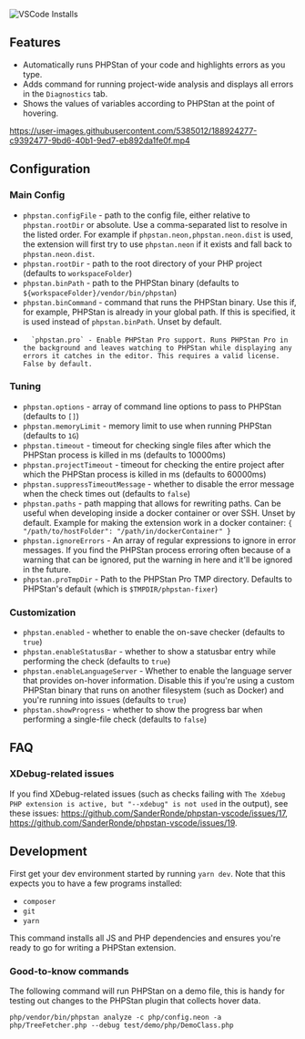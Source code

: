  ![VSCode Installs](https://img.shields.io/vscode-marketplace/i/sanderronde.phpstan-vscode.svg?label=VSCode%20Marketplace%20Installs)

## Features

-   Automatically runs PHPStan of your code and highlights errors as you type.
-   Adds command for running project-wide analysis and displays all errors in the `Diagnostics` tab.
-   Shows the values of variables according to PHPStan at the point of hovering.

https://user-images.githubusercontent.com/5385012/188924277-c9392477-9bd6-40b1-9ed7-eb892da1fe0f.mp4

## Configuration

### Main Config

-   `phpstan.configFile` - path to the config file, either relative to `phpstan.rootDir` or absolute. Use a comma-separated list to resolve in the listed order. For example if `phpstan.neon,phpstan.neon.dist` is used, the extension will first try to use `phpstan.neon` if it exists and fall back to `phpstan.neon.dist`.
-   `phpstan.rootDir` - path to the root directory of your PHP project (defaults to `workspaceFolder`)
-   `phpstan.binPath` - path to the PHPStan binary (defaults to `${workspaceFolder}/vendor/bin/phpstan`)
-   `phpstan.binCommand` - command that runs the PHPStan binary. Use this if, for example, PHPStan is already in your global path. If this is specified, it is used instead of `phpstan.binPath`. Unset by default.
-		`phpstan.pro` - Enable PHPStan Pro support. Runs PHPStan Pro in the background and leaves watching to PHPStan while displaying any errors it catches in the editor. This requires a valid license. False by default.

### Tuning

-   `phpstan.options` - array of command line options to pass to PHPStan (defaults to `[]`)
-   `phpstan.memoryLimit` - memory limit to use when running PHPStan (defaults to `1G`)
-   `phpstan.timeout` - timeout for checking single files after which the PHPStan process is killed in ms (defaults to 10000ms)
-   `phpstan.projectTimeout` - timeout for checking the entire project after which the PHPStan process is killed in ms (defaults to 60000ms)
-   `phpstan.suppressTimeoutMessage` - whether to disable the error message when the check times out (defaults to `false`)
-   `phpstan.paths` - path mapping that allows for rewriting paths. Can be useful when developing inside a docker container or over SSH. Unset by default. Example for making the extension work in a docker container: `{ "/path/to/hostFolder": "/path/in/dockerContainer" }`
-   `phpstan.ignoreErrors` - An array of regular expressions to ignore in error messages. If you find the PHPStan process erroring often because of a warning that can be ignored, put the warning in here and it'll be ignored in the future.
-  `phpstan.proTmpDir` - Path to the PHPStan Pro TMP directory. Defaults to PHPStan's default (which is `$TMPDIR/phpstan-fixer`)

### Customization

-   `phpstan.enabled` - whether to enable the on-save checker (defaults to `true`)
-   `phpstan.enableStatusBar` - whether to show a statusbar entry while performing the check (defaults to `true`)
-   `phpstan.enableLanguageServer` - Whether to enable the language server that provides on-hover information. Disable this if you're using a custom PHPStan binary that runs on another filesystem (such as Docker) and you're running into issues (defaults to `true`)
-   `phpstan.showProgress` - whether to show the progress bar when performing a single-file check (defaults to `false`)

## FAQ

### XDebug-related issues
If you find XDebug-related issues (such as checks failing with `The Xdebug PHP extension is active, but "--xdebug" is not used` in the output), see these issues: https://github.com/SanderRonde/phpstan-vscode/issues/17, https://github.com/SanderRonde/phpstan-vscode/issues/19.

## Development

First get your dev environment started by running `yarn dev`. Note that this expects you to have a few programs installed:

-   `composer`
-   `git`
-   `yarn`

This command installs all JS and PHP dependencies and ensures you're ready to go for writing a PHPStan extension.

### Good-to-know commands

The following command will run PHPStan on a demo file, this is handy for testing out changes to the PHPStan plugin that collects hover data.

`php/vendor/bin/phpstan analyze -c php/config.neon -a php/TreeFetcher.php --debug test/demo/php/DemoClass.php`
